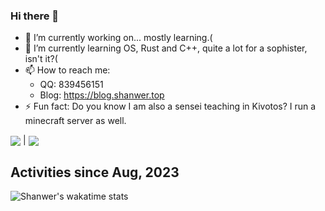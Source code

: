 ### Hi there 👋
- 🔭 I’m currently working on... mostly learning.(
- 🌱 I’m currently learning OS, Rust and C++, quite a lot for a sophister, isn't it?( 
- 📫 How to reach me:  
  -   QQ: 839456151
  -   Blog: https://blog.shanwer.top
- ⚡ Fun fact: Do you know I am also a sensei teaching in Kivotos? I run a minecraft server as well.  

<img align="center" src="https://github-readme-stats.vercel.app/api?username=Shanwer&show_icons=true&icon_color=CE1D2D&text_color=718096&bg_color=ffffff&hide_title=true&count_private=true"/> | <img align="center" src="https://github-readme-stats.vercel.app/api/top-langs/?username=Shanwer&layout=compact"/>


<!--
**Shanwer/Shanwer** is a ✨ _special_ ✨ repository because its `README.md` (this file) appears on your GitHub profile.

Here are some ideas to get you started:

- 🔭 I’m currently working on ...
- 🌱 I’m currently learning ...
- 👯 I’m looking to collaborate on ...
- 🤔 I’m looking for help with ...
- 💬 Ask me about ...
- 📫 How to reach me: ...
- 😄 Pronouns: ...
- ⚡ Fun fact: ...
-->

## Activities since Aug, 2023  

![Shanwer's wakatime stats](https://github-readme-stats.vercel.app/api/wakatime?username=Shanwer&range=all_time&layout=compact&hide=markdown,text,GitExclude%20file,IDEA_Module,TOML,Bash,Other,ActionScript%203,PowerShell,ObjectiveC,Objective-C,go.mod,GitIgnore%20file)
